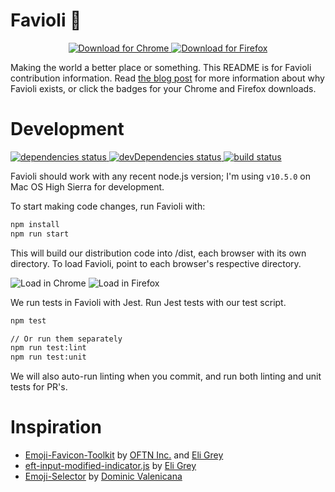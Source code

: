 Favioli 🤯
=======

<p align="center">
  <a href="https://chrome.google.com/webstore/detail/favioli/pnoookpoipfmadlpkijnboajfklplgbe">
    <img alt="Download for Chrome" src="https://img.shields.io/badge/download_for-chrome-blue.svg?style=for-the-badge" />
  </a>
  <a href="https://addons.mozilla.org/en-US/firefox/addon/favioli/">
    <img alt="Download for Firefox" src="https://img.shields.io/badge/download_for-firefox-orange.svg?style=for-the-badge" />
  </a>
</p>

Making the world a better place or something. This README is for Favioli contribution information. Read [the blog post](https://bpev.me/favioli) for more information about why Favioli exists, or click the badges for your Chrome and Firefox downloads.


Development
===========
<p>
  <a href="https://david-dm.org/ivebencrazy/favioli">
    <img alt="dependencies status" src="https://david-dm.org/ivebencrazy/favioli/status.svg?style=flat-square" />
  </a>
  <a href="https://david-dm.org/ivebencrazy/favioli?type=dev">
    <img alt="devDependencies status" src="https://david-dm.org/ivebencrazy/favioli/dev-status.svg?style=flat-square" />
  </a>
  <a href="https://travis-ci.org/ivebencrazy/favioli">
    <img alt="build status" src="https://img.shields.io/travis/ivebencrazy/favioli/master.svg?style=flat-square" />
  </a>
</p>

Favioli should work with any recent node.js version; I'm using `v10.5.0` on Mac OS High Sierra for development.

To start making code changes, run Favioli with:
```sh
npm install
npm run start
```

This will build our distribution code into /dist, each browser with its own directory. To load Favioli, point to each browser's respective directory.

![Load in Chrome](./resources/screenshots/load-chrome-favioli)
![Load in Firefox](./resources/screenshots/load-ff-favioli)

We run tests in Favioli with Jest.  Run Jest tests with our test script.
```sh
npm test

// Or run them separately
npm run test:lint
npm run test:unit
```

We will also auto-run linting when you commit, and run both linting and unit tests for PR's.

Inspiration
==========
- [Emoji-Favicon-Toolkit](https://github.com/eligrey/emoji-favicon-toolkit) by [OFTN Inc.](https://oftn.org) and [Eli Grey](https://eligrey.com)
- [eft-input-modified-indicator.js](https://gist.github.com/eligrey/4df9453c3bc20acd38728ccba7bb7160) by [Eli Grey](https://eligrey.com)
- [Emoji-Selector](https://github.com/Kiricon/emoji-selector) by [Dominic Valenicana](https://dominic.codes/)

